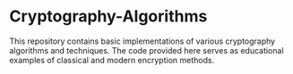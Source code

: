 # Cryptography-Algorithms
 This repository contains basic implementations of various cryptography algorithms and techniques. The code provided here serves as educational examples of classical and modern encryption methods. 
